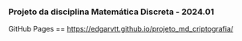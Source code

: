 ### Projeto da disciplina Matemática Discreta - 2024.01

GitHub Pages == https://edgarvtt.github.io/projeto_md_criptografia/
